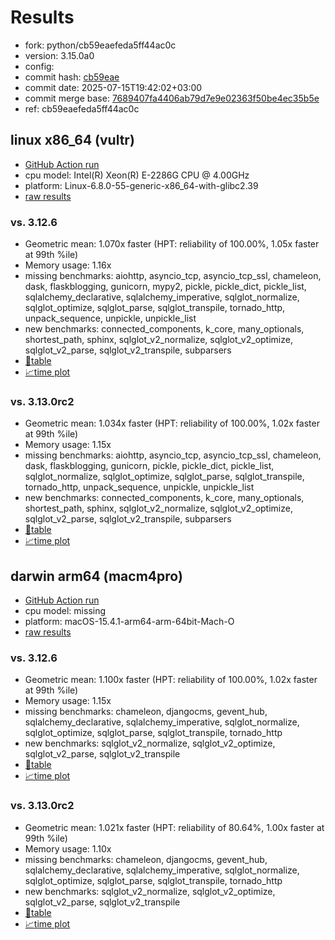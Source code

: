 # Results

- fork: python/cb59eaefeda5ff44ac0c
- version: 3.15.0a0
- config: 
- commit hash: [cb59eae](https://github.com/python/cpython/commit/cb59eae)
- commit date: 2025-07-15T19:42:02+03:00
- commit merge base: [7689407fa4406ab79d7e9e02363f50be4ec35b5e](https://github.com/python/cpython/commit/7689407fa4406ab79d7e9e02363f50be4ec35b5e)
- ref: cb59eaefeda5ff44ac0c

## linux x86_64 (vultr)

- [GitHub Action run](https://github.com/facebookexperimental/free-threading-benchmarking/actions/runs/16307344789)
- cpu model: Intel(R) Xeon(R) E-2286G CPU @ 4.00GHz
- platform: Linux-6.8.0-55-generic-x86_64-with-glibc2.39
- [raw results](bm-20250715-vultr-x86_64-python-cb59eaefeda5ff44ac0c-3.15.0a0-cb59eae.json)

### vs. 3.12.6

- Geometric mean: 1.070x faster (HPT: reliability of 100.00%, 1.05x faster at 99th %ile)
- Memory usage: 1.16x
- missing benchmarks: aiohttp, asyncio_tcp, asyncio_tcp_ssl, chameleon, dask, flaskblogging, gunicorn, mypy2, pickle, pickle_dict, pickle_list, sqlalchemy_declarative, sqlalchemy_imperative, sqlglot_normalize, sqlglot_optimize, sqlglot_parse, sqlglot_transpile, tornado_http, unpack_sequence, unpickle, unpickle_list
- new benchmarks: connected_components, k_core, many_optionals, shortest_path, sphinx, sqlglot_v2_normalize, sqlglot_v2_optimize, sqlglot_v2_parse, sqlglot_v2_transpile, subparsers
- [📄table](bm-20250715-vultr-x86_64-python-cb59eaefeda5ff44ac0c-3.15.0a0-cb59eae-vs-3.12.6.md)
- [📈time plot](bm-20250715-vultr-x86_64-python-cb59eaefeda5ff44ac0c-3.15.0a0-cb59eae-vs-3.12.6.svg)

### vs. 3.13.0rc2

- Geometric mean: 1.034x faster (HPT: reliability of 100.00%, 1.02x faster at 99th %ile)
- Memory usage: 1.15x
- missing benchmarks: aiohttp, asyncio_tcp, asyncio_tcp_ssl, chameleon, dask, flaskblogging, gunicorn, pickle, pickle_dict, pickle_list, sqlglot_normalize, sqlglot_optimize, sqlglot_parse, sqlglot_transpile, tornado_http, unpack_sequence, unpickle, unpickle_list
- new benchmarks: connected_components, k_core, many_optionals, shortest_path, sphinx, sqlglot_v2_normalize, sqlglot_v2_optimize, sqlglot_v2_parse, sqlglot_v2_transpile, subparsers
- [📄table](bm-20250715-vultr-x86_64-python-cb59eaefeda5ff44ac0c-3.15.0a0-cb59eae-vs-3.13.0rc2.md)
- [📈time plot](bm-20250715-vultr-x86_64-python-cb59eaefeda5ff44ac0c-3.15.0a0-cb59eae-vs-3.13.0rc2.svg)

## darwin arm64 (macm4pro)

- [GitHub Action run](https://github.com/facebookexperimental/free-threading-benchmarking/actions/runs/16307344789)
- cpu model: missing
- platform: macOS-15.4.1-arm64-arm-64bit-Mach-O
- [raw results](bm-20250715-macm4pro-arm64-python-cb59eaefeda5ff44ac0c-3.15.0a0-cb59eae.json)

### vs. 3.12.6

- Geometric mean: 1.100x faster (HPT: reliability of 100.00%, 1.02x faster at 99th %ile)
- Memory usage: 1.15x
- missing benchmarks: chameleon, djangocms, gevent_hub, sqlalchemy_declarative, sqlalchemy_imperative, sqlglot_normalize, sqlglot_optimize, sqlglot_parse, sqlglot_transpile, tornado_http
- new benchmarks: sqlglot_v2_normalize, sqlglot_v2_optimize, sqlglot_v2_parse, sqlglot_v2_transpile
- [📄table](bm-20250715-macm4pro-arm64-python-cb59eaefeda5ff44ac0c-3.15.0a0-cb59eae-vs-3.12.6.md)
- [📈time plot](bm-20250715-macm4pro-arm64-python-cb59eaefeda5ff44ac0c-3.15.0a0-cb59eae-vs-3.12.6.svg)

### vs. 3.13.0rc2

- Geometric mean: 1.021x faster (HPT: reliability of 80.64%, 1.00x faster at 99th %ile)
- Memory usage: 1.10x
- missing benchmarks: chameleon, djangocms, gevent_hub, sqlalchemy_declarative, sqlalchemy_imperative, sqlglot_normalize, sqlglot_optimize, sqlglot_parse, sqlglot_transpile, tornado_http
- new benchmarks: sqlglot_v2_normalize, sqlglot_v2_optimize, sqlglot_v2_parse, sqlglot_v2_transpile
- [📄table](bm-20250715-macm4pro-arm64-python-cb59eaefeda5ff44ac0c-3.15.0a0-cb59eae-vs-3.13.0rc2.md)
- [📈time plot](bm-20250715-macm4pro-arm64-python-cb59eaefeda5ff44ac0c-3.15.0a0-cb59eae-vs-3.13.0rc2.svg)

